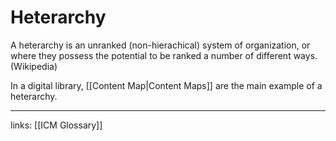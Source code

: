 # Heterarchy
A heterarchy is an unranked (non-hierachical) system of organization, or where they possess the potential to be ranked a number of different ways. (Wikipedia)

In a digital library, [[Content Map|Content Maps]] are the main example of a heterarchy.

---
links: [[ICM Glossary]]
